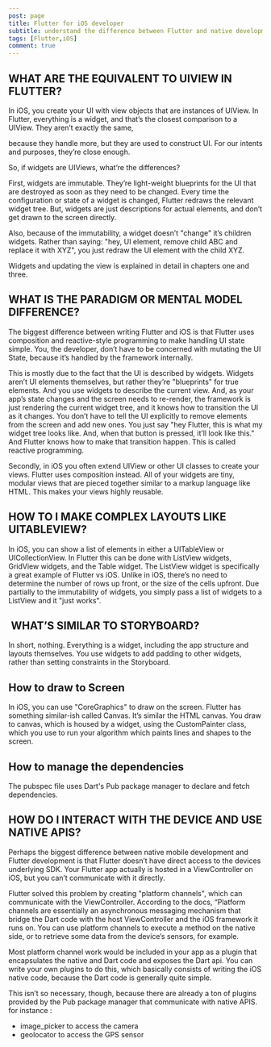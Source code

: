 ```yaml
---
post: page
title: Flutter for iOS developer
subtitle: understand the difference between Flutter and native development
tags: [Flutter,iOS]
comment: true 
---
```

## WHAT ARE THE EQUIVALENT TO UIVIEW IN FLUTTER?
In iOS, you create your UI with view objects that are instances of UIView. In Flutter, everything is a widget, and that’s the closest comparison to a UIView. They aren’t exactly the same,

because they handle more, but they are used to construct UI. For our intents and purposes, they’re close enough.

So, if widgets are UIViews, what’re the differences?

First, widgets are immutable. They’re light-weight blueprints for the UI that are destroyed as soon as they need to be changed. Every time the configuration or state of a widget is changed, Flutter redraws the relevant widget tree. But, widgets are just descriptions for actual elements, and don’t get drawn to the screen directly.

Also, because of the immutability, a widget doesn’t "change" it’s children widgets. Rather than saying: "hey, UI element, remove child ABC and replace it with XYZ", you just redraw the UI element with the child XYZ.

Widgets and updating the view is explained in detail in chapters one and three.

## WHAT IS THE PARADIGM OR MENTAL MODEL DIFFERENCE?
The biggest difference between writing Flutter and iOS is that Flutter uses composition and reactive-style programming to make handling UI state simple. You, the developer, don’t have to be concerned with mutating the UI State, because it’s handled by the framework internally.

This is mostly due to the fact that the UI is described by widgets. Widgets aren’t UI elements themselves, but rather they’re "blueprints" for true elements. And you use widgets to describe the current view. And, as your app’s state changes and the screen needs to re-render, the framework is just rendering the current widget tree, and it knows how to transition the UI as it changes. You don’t have to tell the UI explicitly to remove elements from the screen and add new ones. You just say "hey Flutter, this is what my widget tree looks like. And, when that button is pressed, it’ll look like this." And Flutter knows how to make that transition happen. This is called reactive programming.

Secondly, in iOS you often extend UIView or other UI classes to create your views. Flutter uses composition instead. All of your widgets are tiny, modular views that are pieced together similar to a markup language like HTML. This makes your views highly reusable.


## HOW TO I MAKE COMPLEX LAYOUTS LIKE UITABLEVIEW?
In iOS, you can show a list of elements in either a UITableView or UICollectionView. In Flutter this can be done with ListView widgets, GridView widgets, and the Table widget.
The ListView widget is specifically a great example of Flutter vs iOS. Unlike in iOS, there’s no need to determine the number of rows up front, or the size of the cells upfront. Due partially to the immutability of widgets, you simply pass a list of widgets to a ListView and it "just works".

##  WHAT’S SIMILAR TO STORYBOARD?
In short, nothing. Everything is a widget, including the app structure and layouts themselves. You use widgets to add padding to other widgets, rather than setting constraints in the Storyboard.

## How to draw to Screen
In iOS, you can use "CoreGraphics" to draw on the screen. Flutter has something similar-ish called Canvas. It’s similar the HTML canvas. You draw to canvas, which is housed by a widget, using the CustomPainter class, which you use to run your algorithm which paints lines and shapes to the screen.

## How to manage the dependencies
The pubspec file uses Dart's Pub package manager to declare and fetch dependencies.

## HOW DO I INTERACT WITH THE DEVICE AND USE NATIVE APIS?
Perhaps the biggest difference between native mobile development and Flutter development is that Flutter doesn’t have direct access to the devices underlying SDK. Your Flutter app actually is hosted in a ViewController on iOS, but you can’t communicate with it directly.

Flutter solved this problem by creating "platform channels", which can communicate with the ViewController. According to the docs, “Platform channels are essentially an asynchronous messaging mechanism that bridge the Dart code with the host ViewController and the iOS framework it runs on. You can use platform channels to execute a method on the native side, or to retrieve some data from the device’s sensors, for example.

Most platform channel work would be included in your app as a plugin that encapsulates the native and Dart code and exposes the Dart api. You can write your own plugins to do this, which basically consists of writing the iOS native code, because the Dart code is generally quite simple.

This isn’t so necessary, though, because there are already a ton of plugins provided by the Pub package manager that communicate with native APIS.
for instance :
* image_picker to access the camera
* geolocator to access the GPS sensor

 
